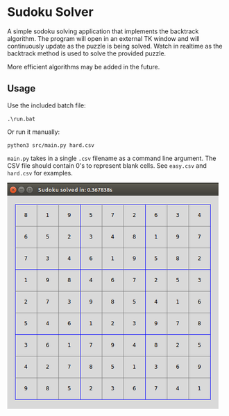 # Sudoku Solver

A simple sodoku solving application that implements the backtrack algorithm. The program will open in an external TK window and will continuously update as the puzzle is being solved. Watch in realtime as the backtrack method is used to solve the provided puzzle.

More efficient algorithms may be added in the future.

## Usage

Use the included batch file:

```
.\run.bat
```

Or run it manually:

```
python3 src/main.py hard.csv
```

`main.py` takes in a single `.csv` filename as a command line argument. The CSV file should contain 0's to represent blank cells. See `easy.csv` and `hard.csv` for examples.


![screenshot of solved sudoku](screen.png)

